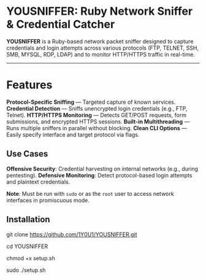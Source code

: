# YOUSNIFFER: Ruby Network Sniffer & Credential Catcher

**YOUSNIFFER** is a Ruby-based network packet sniffer designed to capture credentials and login attempts across various protocols (FTP, TELNET, SSH, SMB, MYSQL, RDP, LDAP) and to monitor HTTP/HTTPS traffic in real-time.

---

#  Features

**Protocol-Specific Sniffing** — Targeted capture of known services.
**Credential Detection** — Sniffs unencrypted login credentials (e.g., FTP, Telnet).
**HTTP/HTTPS Monitoring** — Detects GET/POST requests, form submissions, and encrypted HTTPS sessions.
**Built-in Multithreading** — Runs multiple sniffers in parallel without blocking.
**Clean CLI Options** — Easily specify interface and target protocol via flags.



##  Use Cases

**Offensive Security**: Credential harvesting on internal networks (e.g., during pentesting).
**Defensive Monitoring**: Detect protocol-based login attempts and plaintext credentials.

 **Note**: Must be run with `sudo` or as the `root` user to access network interfaces in promiscuous mode.



##  Installation
git clone https://github.com/1Y0U1/YOUSNIFFER.git

cd YOUSNIFFER

chmod +x setup.sh

sudo ./setup.sh
